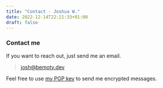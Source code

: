 ```yaml
---
title: "Contact - Joshua W."
date: 2022-12-14T22:21:33+01:00
draft: false
---
```


### Contact me

If you want to reach out, just send me an email.

> josh@bemoty.dev

Feel free to use [my PGP key](/pgp.txt) to send me encrypted messages.
